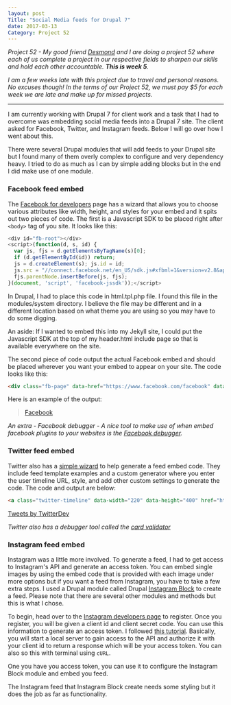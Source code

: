 ```yaml
---
layout: post
Title: "Social Media feeds for Drupal 7"
date: 2017-03-13
Category: Project 52
---
```


*Project 52 - My good friend [Desmond](http://designxdesmond.com/) and I are doing a project 52 where each of us complete a project in our respective fields to sharpen our skills and hold each other accountable. **This is week 5**.*

*I am a few weeks late with this project due to travel and personal reasons. No excuses though! In the terms of our Project 52, we must pay $5 for each week we are late and make up for missed projects.*

***

I am currently working with Drupal 7 for client work and a task that I had to overcome was embedding social media feeds into a Drupal 7 site. The client asked for Facebook, Twitter, and Instagram feeds. Below I will go over how I went about this.

There were several Drupal modules that will add feeds to your Drupal site but I found many of them overly complex to configure and very dependency heavy. I tried to do as much as I can by simple adding blocks but in the end I did make use of one module.

### Facebook feed embed

The [Facebook for developers](https://developers.facebook.com/docs/plugins/page-plugin) page has a wizard that allows you to choose various attributes like width, height, and styles for your embed and it spits out two pieces of code. The first is a Javascript SDK to be placed right after `<body>` tag of you site. It looks like this:

```Javascript
<div id="fb-root"></div>
<script>(function(d, s, id) {
  var js, fjs = d.getElementsByTagName(s)[0];
  if (d.getElementById(id)) return;
  js = d.createElement(s); js.id = id;
  js.src = "//connect.facebook.net/en_US/sdk.js#xfbml=1&version=v2.8&appId=194773364343194";
  fjs.parentNode.insertBefore(js, fjs);
}(document, 'script', 'facebook-jssdk'));</script>
```

In Drupal, I had to place this code in html.tpl.php file. I found this file in the modules/system directory. I believe the file may be different and in a different location based on what theme you are using so you may have to do some digging.

An aside: If I wanted to embed this into my Jekyll site, I could put the Javascript SDK at the top of my header.html include page so that is available everywhere on the site.

The second piece of code output the actual Facebook embed and should be placed wherever you want your embed to appear on your site. The code looks like this:

```html
<div class="fb-page" data-href="https://www.facebook.com/facebook" data-tabs="timeline" data-width="220" data-small-header="false" data-adapt-container-width="true" data-hide-cover="false" data-show-facepile="true"><blockquote cite="https://www.facebook.com/facebook" class="fb-xfbml-parse-ignore"><a href="https://www.facebook.com/facebook">Facebook</a></blockquote></div>
```

Here is an example of the output:

<div class="fb-page" data-href="https://www.facebook.com/facebook" data-tabs="timeline" data-width="220" data-small-header="false" data-adapt-container-width="true" data-hide-cover="false" data-show-facepile="true"><blockquote cite="https://www.facebook.com/facebook" class="fb-xfbml-parse-ignore"><a href="https://www.facebook.com/facebook">Facebook</a></blockquote></div>

*An extra - Facebook debugger - A nice tool to make use of when embed facebook plugins to your websites is the [Facebook debugger](https://developers.facebook.com/tools/debug/).*

### Twitter feed embed

Twitter also has a [simple wizard](https://publish.twitter.com/#) to help generate a feed embed code. They include feed template examples and a custom generator where you enter the user timeline URL, style, and add other custom settings to generate the code. The code and output are below:

```html
<a class="twitter-timeline" data-width="220" data-height="400" href="https://twitter.com/TwitterDev">Tweets by TwitterDev</a> <script async src="//platform.twitter.com/widgets.js" charset="utf-8"></script>
```

<a class="twitter-timeline" data-width="220" data-height="400" href="https://twitter.com/TwitterDev">Tweets by TwitterDev</a> <script async src="//platform.twitter.com/widgets.js" charset="utf-8"></script>

*Twitter also has a debugger tool called the [card validator](https://cards-dev.twitter.com/validator)*

### Instagram feed embed

Instagram was a little more involved. To generate a feed, I had to get access to Instagram's API and generate an access token. You can embed single images by using the embed code that is provided with each image under more options but if you want a feed from Instagram, you have to take a few extra steps. I used a Drupal module called Drupal [Instagram Block](https://www.drupal.org/project/instagram_block) to create a feed. Please note that there are several other modules and methods but this is what I chose.

To begin, head over to the [Instagram developers page](https://www.instagram.com/developer/) to register. Once you register, you will be given a client id and client secret code. You can use this information to generate an access token. I followed [this tutorial](https://medium.com/@bkwebster/how-to-get-instagram-api-access-token-and-fix-your-broken-feed-c8ad470e3f02#.1q8e3o4d5). Basically, you will start a local server to gain access to the API and authorize it with your client id to return a response which will be your access token. You can also so this with terminal using `cURL`.

One you have you access token, you can use it to configure the Instagram Block module and embed you feed.

The Instagram feed that Instagram Block create needs some styling but it does the job as far as functionality. 
